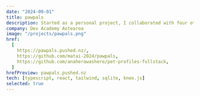 ```yaml
---
date: "2024-09-01"
title: pawpals
description: Started as a personal project, I collaborated with four others to develop an app that connects pets with local pet-friendly events for our final group project at Dev Academy Aotearoa.
company: Dev Academy Aotearoa
image: "/projects/pawpals.png"
href:
  [
    https://pawpals.pushed.nz/,
    https://github.com/matai-2024/pawpals,
    https://github.com/anaherawashere/pet-profiles-fullstack,
  ]
hrefPreview: pawpals.pushed.nz
tech: [typescript, react, tailwind, sqlite, knex.js]
selected: true
---
```

